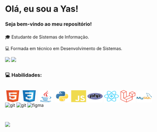 # Olá, eu sou a Yas! 
### Seja bem-vindo ao meu repositório! 

### 

🎓 Estudante de Sistemas de Informação.

💻 Formada em técnico em Desenvolvimento de Sistemas.

<a href="https://www.linkedin.com/in/yasmim-barros-8b1491200" target="_blank"><img src="https://img.shields.io/badge/-LinkedIn-%230077B5?style=for-the-badge&logo=linkedin&logoColor=white" target="_blank"></a> 
<a href = "mailto:barrosyasmim13@gmail.com"><img src="https://img.shields.io/badge/-Gmail-%23333?style=for-the-badge&logo=gmail&logoColor=white" target="_blank"></a>
##
### 💻 Habilidades: 
<div style="display: inline_block"><br>
  
  <img align="center" alt="HTML" width="50" height="40" src="https://raw.githubusercontent.com/devicons/devicon/master/icons/html5/html5-original.svg">
  <img align="center" alt="CSS"  width="50" height="40" src="https://raw.githubusercontent.com/devicons/devicon/master/icons/css3/css3-original.svg">
  <img align="center" alt="java" width="50" height="40" src="https://raw.githubusercontent.com/devicons/devicon/master/icons/java/java-original.svg"/>
  <img align="center" alt="Python"  width="50" height="40"" src="https://raw.githubusercontent.com/devicons/devicon/master/icons/python/python-original.svg">
  <img align="center" alt="Js"  width="50" height="40" src="https://raw.githubusercontent.com/devicons/devicon/master/icons/javascript/javascript-plain.svg">
  <img align="center" alt="php"  width="50" height="40" src="https://raw.githubusercontent.com/devicons/devicon/master/icons/php/php-original.svg" />
  <img align="center" alt="Rafa-React"  width="50" height="40" src="https://raw.githubusercontent.com/devicons/devicon/master/icons/react/react-original.svg">
  <img align="center" alt="laravel"  width="50" height="40" src="https://raw.githubusercontent.com/devicons/devicon/master/icons/laravel/laravel-original.svg" />
  <img align="center" alt="mysql"  width="50" height="40" src="https://raw.githubusercontent.com/devicons/devicon/master/icons/mysql/mysql-original-wordmark.svg" />
  <img align="center" alt="git"  width="50" height="40" src="https://www.vectorlogo.zone/logos/git-scm/git-scm-icon.svg" />
  <img align="center" alt="git"  width="50" height="40" src="https://www.vectorlogo.zone/logos/tailwindcss/tailwindcss-icon.svg" />
  <img align="center" alt="figma"  width="50" height="40" src="https://www.vectorlogo.zone/logos/figma/figma-icon.svg"/>
 
  
</div>

##

<!--### 💹 Aprendendo: 
<div style="display: inline_block"><br>
   <img align="center" alt="git" width="50" height="40" src="https://www.vectorlogo.zone/logos/angular/angular-icon.svg" />
</div>-->


<br/>

<div style="display: flex; justify-content: space-between; align-items: center;">
   <!-- <img src="https://github-readme-stats.vercel.app/api?username=YasBarros&theme=react&hide_border=true&include_all_commits=false&count_private=false" style="margin-right: 10px;" />-->
    <img src="https://github-readme-stats.vercel.app/api/top-langs/?username=YasBarros&theme=react&hide_border=true&include_all_commits=false&count_private=false&layout=compact" />
</div>


